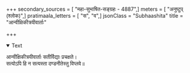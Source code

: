 +++
secondary_sources = [ "महा-सुभाषित-सङ्ग्रहः - 4887",]
meters = [ "अनुष्टुप् (श्लोक)",]
pratimaala_letters = [ "स", "व",]
jsonClass = "Subhaashita"
title = "आन्वीक्षिकीत्रयीवार्ताः"

+++

<details open><summary>Text</summary>

आन्वीक्षिकीत्रयीवार्ताः सतीर्विद्याः प्रचक्षते।  
सत्योऽपि हि न सत्यस्ता दण्डनीतेस्तु विप्लवे॥
</details>
